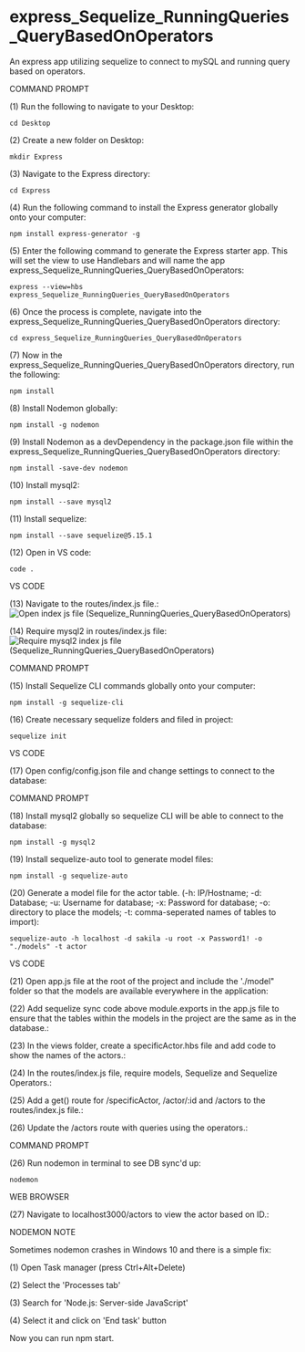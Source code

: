 # express_Sequelize_RunningQueries_QueryBasedOnOperators
An express app utilizing sequelize to connect to mySQL and running query based on operators.

COMMAND PROMPT

(1) Run the following to navigate to your Desktop: 

    cd Desktop

(2) Create a new folder on Desktop: 

    mkdir Express

(3) Navigate to the Express directory: 

    cd Express

(4) Run the following command to install the Express generator globally onto your computer: 

    npm install express-generator -g

(5) Enter the following command to generate the Express starter app. This will set the view to use Handlebars and will name the app express_Sequelize_RunningQueries_QueryBasedOnOperators: 

    express --view=hbs express_Sequelize_RunningQueries_QueryBasedOnOperators

(6) Once the process is complete, navigate into the express_Sequelize_RunningQueries_QueryBasedOnOperators directory: 

    cd express_Sequelize_RunningQueries_QueryBasedOnOperators
    
(7) Now in the express_Sequelize_RunningQueries_QueryBasedOnOperators directory, run the following: 

    npm install

(8) Install Nodemon globally: 

    npm install -g nodemon
    
(9) Install Nodemon as a devDependency in the package.json file within the express_Sequelize_RunningQueries_QueryBasedOnOperators directory:

    npm install -save-dev nodemon
    
(10) Install mysql2:

    npm install --save mysql2

(11) Install sequelize: 

    npm install --save sequelize@5.15.1

(12) Open in VS code:

    code . 


VS CODE

(13) Navigate to the routes/index.js file.: ![Open index js file (Sequelize_RunningQueries_QueryBasedOnOperators)](https://user-images.githubusercontent.com/35668707/69394456-108ef780-0caa-11ea-81de-9b8088a6f01d.JPG)

(14) Require mysql2 in routes/index.js file: ![Require mysql2 index js file (Sequelize_RunningQueries_QueryBasedOnOperators)](https://user-images.githubusercontent.com/35668707/69394492-2997a880-0caa-11ea-867d-3e5ff3203a1d.JPG)


COMMAND PROMPT

(15) Install Sequelize CLI commands globally onto your computer: 

    npm install -g sequelize-cli

(16) Create necessary sequelize folders and filed in project:

    sequelize init
    

VS CODE

(17) Open config/config.json file and change settings to connect to the database: 


COMMAND PROMPT

(18) Install mysql2 globally so sequelize CLI will be able to connect to the database:

    npm install -g mysql2
    
(19) Install sequelize-auto tool to generate model files: 

    npm install -g sequelize-auto

(20) Generate a model file for the actor table. (-h: IP/Hostname; -d: Database; -u: Username for database; -x: Password for database; -o: directory to place the models; -t: comma-seperated names of tables to import):  

    sequelize-auto -h localhost -d sakila -u root -x Password1! -o "./models" -t actor
    
VS CODE

(21) Open app.js file at the root of the project and include the './model" folder so that the models are available everywhere in the application: 

(22) Add sequelize sync code above module.exports in the app.js file to ensure that the tables within the models in the project are the same as in the database.: 

(23) In the views folder, create a specificActor.hbs file and add code to show the names of the actors.: 

(24) In the routes/index.js file, require models, Sequelize and Sequelize Operators.: 

(25) Add a get() route for /specificActor, /actor/:id and /actors to the routes/index.js file.: 

(26) Update the /actors route with queries using the operators.: 


COMMAND PROMPT

(26) Run nodemon in terminal to see DB sync'd up: 

    nodemon

WEB BROWSER

(27) Navigate to localhost3000/actors to view the actor based on ID.: 


NODEMON NOTE

Sometimes nodemon crashes in Windows 10 and there is a simple fix:

(1) Open Task manager (press Ctrl+Alt+Delete)

(2) Select the 'Processes tab'

(3) Search for 'Node.js: Server-side JavaScript'

(4) Select it and click on 'End task' button

Now you can run npm start.

